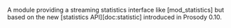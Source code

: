A module providing a streaming statistics interface like
[mod_statistics] but based on the new [statistics API][doc:statistic]
introduced in Prosody 0.10.
